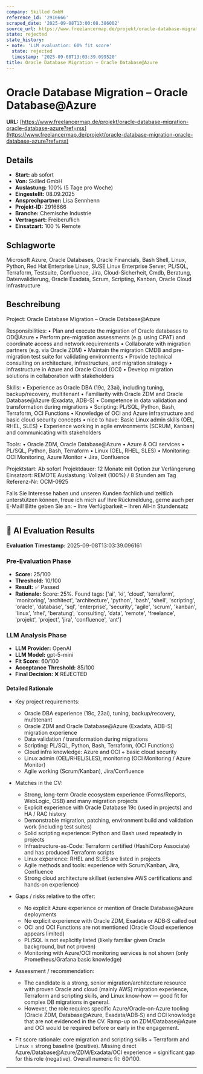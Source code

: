 ```yaml
---
company: Skilled GmbH
reference_id: '2916666'
scraped_date: '2025-09-08T13:00:08.386002'
source_url: https://www.freelancermap.de/projekt/oracle-database-migration-oracle-database-azure?ref=rss
state: rejected
state_history:
- note: 'LLM evaluation: 60% fit score'
  state: rejected
  timestamp: '2025-09-08T13:03:39.099520'
title: Oracle Database Migration – Oracle Database@Azure
---
```



# Oracle Database Migration – Oracle Database@Azure
**URL:** [https://www.freelancermap.de/projekt/oracle-database-migration-oracle-database-azure?ref=rss](https://www.freelancermap.de/projekt/oracle-database-migration-oracle-database-azure?ref=rss)
## Details
- **Start:** ab sofort
- **Von:** Skilled GmbH
- **Auslastung:** 100% (5 Tage pro Woche)
- **Eingestellt:** 08.09.2025
- **Ansprechpartner:** Lisa Sennhenn
- **Projekt-ID:** 2916666
- **Branche:** Chemische Industrie
- **Vertragsart:** Freiberuflich
- **Einsatzart:** 100
                                                % Remote

## Schlagworte
Microsoft Azure, Oracle Databases, Oracle Financials, Bash Shell, Linux, Python, Red Hat Enterprise Linux, SUSE Linux Enterprise Server, PL/SQL, Terraform, Testsuite, Confluence, Jira, Cloud-Sicherheit, Cmdb, Beratung, Datenvalidierung, Oracle Exadata, Scrum, Scripting, Kanban, Oracle Cloud Infrastructure

## Beschreibung
Project: Oracle Database Migration – Oracle Database@Azure

Responsibilities:
• Plan and execute the migration of Oracle databases to OD@Azure
• Perform pre-migration assessments (e.g. using CPAT) and coordinate access and network requirements
• Collaborate with migration partners (e.g. via Oracle ZDM)
• Maintain the migration CMDB and pre-migration test suite for validating environments
• Provide technical consulting on architecture, infrastructure, and migration strategy
• Infrastructure in Azure and Oracle Cloud (OCI)
• Develop migration solutions in collaboration with stakeholders

Skills:
• Experience as Oracle DBA (19c, 23ai), including tuning, backup/recovery, multitenant
• Familiarity with Oracle ZDM and Oracle Database@Azure (Exadata, ADB-S)
• Competence in data validation and transformation during migrations
• Scripting: PL/SQL, Python, Bash, Terraform, OCI Functions
• Knowledge of OCI and Azure infrastructure and basic cloud security concepts
• nice to have: Basic Linux admin skills (OEL, RHEL, SLES)
• Experience working in agile environments (SCRUM, Kanban) and communicating with stakeholders

Tools:
• Oracle ZDM, Oracle Database@Azure
• Azure & OCI services
• PL/SQL, Python, Bash, Terraform
• Linux (OEL, RHEL, SLES)
• Monitoring: OCI Monitoring, Azure Monitor
• Jira, Confluence

Projektstart: Ab sofort
Projektdauer: 12 Monate mit Option zur Verlängerung
Einsatzort: REMOTE
Auslastung: Vollzeit (100%) / 8 Stunden am Tag
Referenz-Nr: OCM-0925

Falls Sie Interesse haben und unseren Kunden fachlich und zeitlich unterstützen können, freue ich mich auf Ihre Rückmeldung, gerne auch per E-Mail!
Bitte geben Sie an:
– Ihre Verfügbarkeit
– Ihren All-in Stundensatz

---

## 🤖 AI Evaluation Results

**Evaluation Timestamp:** 2025-09-08T13:03:39.096161

### Pre-Evaluation Phase
- **Score:** 25/100
- **Threshold:** 10/100
- **Result:** ✅ Passed
- **Rationale:** Score: 25%. Found tags: ['ai', 'ki', 'cloud', 'terraform', 'monitoring', 'architect', 'architecture', 'python', 'bash', 'shell', 'scripting', 'oracle', 'database', 'sql', 'enterprise', 'security', 'agile', 'scrum', 'kanban', 'linux', 'rhel', 'beratung', 'consulting', 'data', 'remote', 'freelance', 'projekt', 'project', 'jira', 'confluence', 'ant']

### LLM Analysis Phase
- **LLM Provider:** OpenAI
- **LLM Model:** gpt-5-mini
- **Fit Score:** 60/100
- **Acceptance Threshold:** 85/100
- **Final Decision:** ❌ REJECTED

#### Detailed Rationale
- Key project requirements:
  - Oracle DBA experience (19c, 23ai), tuning, backup/recovery, multitenant
  - Oracle ZDM and Oracle Database@Azure (Exadata, ADB-S) migration experience
  - Data validation / transformation during migrations
  - Scripting: PL/SQL, Python, Bash, Terraform, (OCI Functions)
  - Cloud infra knowledge: Azure and OCI + basic cloud security
  - Linux admin (OEL/RHEL/SLES), monitoring (OCI Monitoring / Azure Monitor)
  - Agile working (Scrum/Kanban), Jira/Confluence

- Matches in the CV:
  - Strong, long-term Oracle ecosystem experience (Forms/Reports, WebLogic, OSB) and many migration projects
  - Explicit experience with Oracle Database 19c (used in projects) and HA / RAC history
  - Demonstrable migration, patching, environment build and validation work (including test suites)
  - Solid scripting experience: Python and Bash used repeatedly in projects
  - Infrastructure-as-Code: Terraform certified (HashiCorp Associate) and has produced Terraform scripts
  - Linux experience: RHEL and SLES are listed in projects
  - Agile methods and tools: experience with Scrum/Kanban, Jira, Confluence
  - Strong cloud architecture skillset (extensive AWS certifications and hands‑on experience)

- Gaps / risks relative to the offer:
  - No explicit Azure experience or mention of Oracle Database@Azure deployments
  - No explicit experience with Oracle ZDM, Exadata or ADB‑S called out
  - OCI and OCI Functions are not mentioned (Oracle Cloud experience appears limited)
  - PL/SQL is not explicitly listed (likely familiar given Oracle background, but not proven)
  - Monitoring with Azure/OCI monitoring services is not shown (only Prometheus/Grafana basic knowledge)

- Assessment / recommendation:
  - The candidate is a strong, senior migration/architecture resource with proven Oracle and cloud (mainly AWS) migration experience, Terraform and scripting skills, and Linux know‑how — good fit for complex DB migrations in general.
  - However, the role requires specific Azure/Oracle‑on‑Azure tooling (Oracle ZDM, Database@Azure, Exadata/ADB‑S) and OCI knowledge that are not evidenced in the CV. Ramp-up on ZDM/Database@Azure and OCI would be required before or early in the engagement.

- Fit score rationale: core migration and scripting skills + Terraform and Linux = strong baseline (positive). Missing direct Azure/Database@Azure/ZDM/Exadata/OCI experience = significant gap for this role (negative). Overall numeric fit: 60/100.

---
